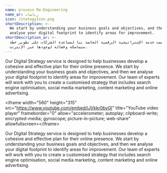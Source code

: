 ```yaml
---
name: process Re-Engineering
name_ar: رياضات
icon: /stategyIcon.png
shortDescription: >-
  We start by understanding your business goals and objectives, and then we
  analyse your digital footprint to identify areas for improvement.
shortDescription_ar: >-
  صُممت خدمة الإستراتيجية الرقمية الخاصة بنا لمساعدة الشركات على تطوير خطة
  متماسكة وفعالة لوجودها عبر الإنترنت.
---
```


Our Digital Strategy service is designed to help businesses develop a cohesive and effective plan for
their online presence. We start by understanding your business goals and objectives, and then we
analyse your digital footprint to identify areas for improvement.
Our team of experts will work with you to create a customised strategy that includes search engine
optimisation, social media marketing, content marketing and online advertising.

\<iframe width="560" height="315" src="https://www.youtube.com/embed/iJVkkr0bvGI" title="YouTube video player" frameborder="0" allow="accelerometer; autoplay; clipboard-write; encrypted-media; gyroscope; picture-in-picture; web-share" allowfullscreen>\</iframe>

Our Digital Strategy service is designed to help businesses develop a cohesive and effective plan for
their online presence. We start by understanding your business goals and objectives, and then we
analyse your digital footprint to identify areas for improvement.
Our team of experts will work with you to create a customised strategy that includes search engine
optimisation, social media marketing, content marketing and online advertising.
